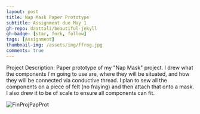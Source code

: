 ```yaml
---
layout: post
title: Nap Mask Paper Prototype
subtitle: Assignment due May 1
gh-repo: daattali/beautiful-jekyll
gh-badge: [star, fork, follow]
tags: [Assignment]
thumbnail-img: /assets/img/ffrog.jpg
comments: true
---
```

Project Description: Paper prototype of my "Nap Mask" project. I drew what the components I'm going to use are, where they will be situated, 
and how they will be connected via conductive thread. I plan to sew all the components on a piece of felt (no fraying) and then attach that
onto a mask. I also drew it to be of scale to ensure all components can fit.
  
![FinProjPapProt](https://darrendywang.github.io/assets/img/FinProjPapProt.jpg)  

